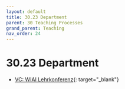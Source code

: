 ```yaml
---
layout: default
title: 30.23 Department
parent: 30 Teaching Processes
grand_parent: Teaching
nav_order: 24
---
```


# 30.23 Department

- [VC: WIAI Lehrkonferenz](https://vc.uni-bamberg.de/course/view.php?id=24064#section-0){: target="_blank"}
